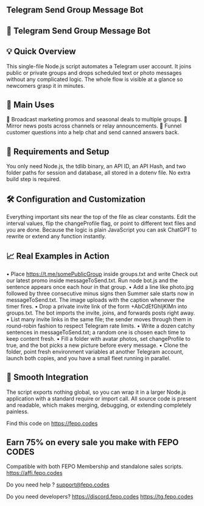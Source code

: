 Telegram Send Group Message Bot
----------------------
## 🚀 Telegram Send Group Message Bot
## 💡 Quick Overview
This single-file Node.js script automates a Telegram user account. It joins public or private groups and drops scheduled text or photo messages without any complicated logic. The whole flow is visible at a glance so newcomers grasp it in minutes.

## 🌟 Main Uses
📢 Broadcast marketing promos and seasonal deals to multiple groups.
📰 Mirror news posts across channels or relay announcements.
💬 Funnel customer questions into a help chat and send canned answers back.

## 🔧 Requirements and Setup
You only need Node.js, the tdlib binary, an API ID, an API Hash, and two folder paths for session and database, all stored in a dotenv file. No extra build step is required.

## 🛠️ Configuration and Customization
Everything important sits near the top of the file as clear constants. Edit the interval values, flip the changeProfile flag, or point to different text files and you are done. Because the logic is plain JavaScript you can ask ChatGPT to rewrite or extend any function instantly.

## 📈 Real Examples in Action
• Place https://t.me/somePublicGroup inside groups.txt and write Check out our latest promo inside messageToSend.txt. Run node bot.js and the sentence appears once each hour in that group.
• Add a line like photo.jpg followed by three consecutive minus signs then Summer sale starts now in messageToSend.txt. The image uploads with the caption whenever the timer fires.
• Drop a private invite link of the form +AbCdEfGhIjKlMn into groups.txt. The bot imports the invite, joins, and forwards posts right away.
• List many invite links in the same file; the sender moves through them in round-robin fashion to respect Telegram rate limits.
• Write a dozen catchy sentences in messageToSend.txt; a random one is chosen each time to keep content fresh.
• Fill a folder with avatar photos, set changeProfile to true, and the bot picks a new picture before every message.
• Clone the folder, point fresh environment variables at another Telegram account, launch both copies, and you have a small fleet running in parallel.

## 🤝 Smooth Integration
The script exports nothing global, so you can wrap it in a larger Node.js application with a standard require or import call. All source code is present and readable, which makes merging, debugging, or extending completely painless.

Find this code on https://fepo.codes

## Earn 75% on every sale you make with FEPO CODES
Compatible with both FEPO Membership and standalone sales scripts.
https://affi.fepo.codes

Do you need help ?
support@fepo.codes

Do you need developers?
https://discord.fepo.codes
https://tg.fepo.codes
